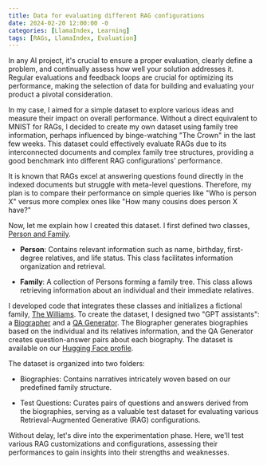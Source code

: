 ```yaml
---
title: Data for evaluating different RAG configurations
date: 2024-02-20 12:00:00 -0
categories: [LlamaIndex, Learning]
tags: [RAGs, LlamaIndex, Evaluation]
---
```


In any AI project, it's crucial to ensure a proper evaluation, clearly define a problem, and continually assess how well your solution addresses it. Regular evaluations and feedback loops are crucial for optimizing its performance, making the selection of data for building and evaluating your product a pivotal consideration.

In my case, I aimed for a simple dataset to explore various ideas and measure their impact on overall performance. Without a direct equivalent to MNIST for RAGs, I decided to create my own dataset using family tree information, perhaps influenced by binge-watching "The Crown" in the last few weeks. This dataset could effectively evaluate RAGs due to its interconnected documents and complex family tree structures, providing a good benchmark into different RAG configurations' performance.

It is known that RAGs excel at answering questions found directly in the indexed documents but struggle with meta-level questions. Therefore, my plan is to compare their performance on simple queries like "Who is person X" versus more complex ones like "How many cousins does person X have?"

Now, let me explain how I created this dataset. I first defined two classes, [Person and Family](https://github.com/bubl-ai/llamaindex-project/blob/main/bubls/bubls/synthetic_data/family_tree.py). 

- **Person**: Contains relevant information such as name, birthday, first-degree relatives, and life status. This class facilitates information organization and retrieval.

- **Family**: A collection of Persons forming a family tree. This class allows retrieving information about an individual and their immediate relatives.

I developed code that integrates these classes and initializes a fictional family, [The Williams](https://github.com/bubl-ai/llamaindex-project/blob/main/builders/family_tree_synthetic_data/williams_family.py). To create the dataset, I designed two "GPT assistants": a [Biographer](https://github.com/bubl-ai/llamaindex-project/blob/main/bubls/bubls/openai_assistants/biographer.py) and a [QA Generator](https://github.com/bubl-ai/llamaindex-project/blob/main/bubls/bubls/openai_assistants/qa_generator.py). The Biographer generates biographies based on the individual and its relatives information, and the QA Generator creates question-answer pairs about each biography. The dataset is available on our [Hugging Face profile](https://huggingface.co/datasets/bubl-ai/williams_family_tree).

The dataset is organized into two folders:

- Biographies: Contains narratives intricately woven based on our predefined family structure.

- Test Questions: Curates pairs of questions and answers derived from the biographies, serving as a valuable test dataset for evaluating various Retrieval-Augmented Generative (RAG) configurations.

Without delay, let's dive into the experimentation phase. Here, we'll test various RAG customizations and configurations, assessing their performances to gain insights into their strengths and weaknesses.


